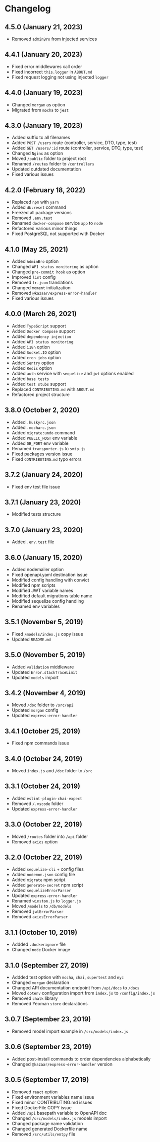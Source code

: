 # Changelog

## 4.5.0 (January 21, 2023)

- Removed `adminBro` from injected services

## 4.4.1 (January 20, 2023)

- Fixed error middlewares call order
- Fixed incorrect `this.logger` in `ABOUT.md`
- Fixed request logging not using injected `logger`

## 4.4.0 (January 19, 2023)

- Changed `morgan` as option
- Migrated from `mocha` to `jest`

## 4.3.0 (January 19, 2023)

- Added suffix to all filenames
- Added `POST /users` route (controller, service, DTO, type, test)
- Added `GET /users/:id` route (controller, service, DTO, type, test)
- Changed `Nginx` as option
- Moved `/public` folder to project root
- Renamed `/routes` folder to `/controllers`
- Updated outdated documentation
- Fixed various issues

## 4.2.0 (February 18, 2022)

- Replaced `npm` with `yarn`
- Added `db:reset` command
- Freezed all package versions
- Removed `.env.test`
- Renamed `docker-compose` service `app` to `node`
- Refactored various minor things
- Fixed PostgreSQL not supported with Docker

## 4.1.0 (May 25, 2021)

- Added `AdminBro` option
- Changed `API status monitoring` as option
- Changed `pre-commit hook` as option
- Improved `lint` config
- Removed `fr.json` translations
- Changed `moment` initialization
- Removed `@kazaar/express-error-handler`
- Fixed various issues

## 4.0.0 (March 26, 2021)

- Added `TypeScript` support
- Added `Docker Compose` support
- Added `dependency injection`
- Added `API status monitoring`
- Added `i18n` option
- Added `Socket.IO` option
- Added `cron jobs` option
- Added `Sentry` option
- Added `Redis` option
- Added `auth` service with `sequelize` and `jwt` options enabled
- Added `base tests`
- Added `test stubs` support
- Replaced `CONTRIBUTING.md` with `ABOUT.md`
- Refactored project structure

## 3.8.0 (October 2, 2020)

- Added `.huskyrc.json`
- Added `.mocharc.json`
- Added `migrate:undo` command
- Added `PUBLIC_HOST` env variable
- Added `DB_PORT` env variable
- Renamed `transporter.js` to `smtp.js`
- Fixed packages version issue
- Fixed `CONTRIBUTING.md` typo errors

## 3.7.2 (January 24, 2020)

- Fixed env test file issue

## 3.7.1 (January 23, 2020)

- Modified tests structure

## 3.7.0 (January 23, 2020)

- Added `.env.test` file

## 3.6.0 (January 15, 2020)

- Added nodemailer option
- Fixed openapi.yaml destination issue
- Modified config handling with convict
- Modified npm scripts
- Modified JWT variable names
- Modified default migrations table name
- Modified sequelize config handling
- Renamed env variables

## 3.5.1 (November 5, 2019)

- Fixed `/models/index.js` copy issue
- Updated `README.md`

## 3.5.0 (November 5, 2019)

- Added `validation` middleware
- Updated `Error.stackTraceLimit`
- Updated `models` import

## 3.4.2 (November 4, 2019)

- Moved `/doc` folder to `/src/api`
- Updated `morgan` config
- Updated `express-error-handler`

## 3.4.1 (October 25, 2019)

- Fixed npm commands issue

## 3.4.0 (October 24, 2019)

- Moved `index.js` and `/doc` folder to `/src`

## 3.3.1 (October 24, 2019)

- Added `eslint-plugin-chai-expect`
- Removed `/.vscode` folder
- Updated `express-error-handler`

## 3.3.0 (October 22, 2019)

- Moved `/routes` folder into `/api` folder
- Removed `axios` option

## 3.2.0 (October 22, 2019)

- Added `sequelize-cli` + config files
- Added `nodemon.json` config file
- Added `migrate` npm script
- Added `generate-secret` npm script
- Added `sequelizeErrorParser`
- Updated `express-error-handler`
- Renamed `winston.js` to `logger.js`
- Moved `/models` to `/db/models`
- Removed `jwtErrorParser`
- Removed `axiosErrorParser`

## 3.1.1 (October 10, 2019)

- Addded `.dockerignore` file
- Changed `node` Docker image

## 3.1.0 (September 27, 2019)

- Addded test option with `mocha`, `chai`, `supertest` and `nyc`
- Changed `morgan` declaration
- Changed API documentation endpoint from `/api/docs` to `/docs`
- Moved `dotenv` configuration import from `index.js` to `/config/index.js`
- Removed `chalk` library
- Removed Yeoman `store` declarations

## 3.0.7 (September 23, 2019)

- Removed model import example in `/src/models/index.js`

## 3.0.6 (September 23, 2019)

- Added post-install commands to order dependencies alphabetically
- Changed `@kazaar/express-error-handler` version

## 3.0.5 (September 17, 2019)

- Removed `react` option
- Fixed environment variables name issue
- Fixed minor CONTRIBUTING.md issues
- Fixed DockerFile COPY issue
- Added `/api` basepath variable to OpenAPI doc
- Changed `/src/models/index.js` models import
- Changed package name validation
- Changed generated Dockerfile name
- Removed `/src/utils/emtpy` file
